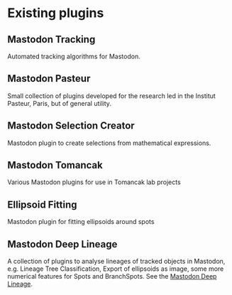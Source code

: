 # Existing plugins

## Mastodon Tracking

Automated tracking algorithms for Mastodon.

## Mastodon Pasteur

Small collection of plugins developed for the research led in the Institut Pasteur, Paris, but of general utility.

## Mastodon Selection Creator

Mastodon plugin to create selections from mathematical expressions.

## Mastodon Tomancak

Various Mastodon plugins for use in Tomancak lab projects

## Ellipsoid Fitting

Mastodon plugin for fitting ellipsoids around spots

## Mastodon Deep Lineage

A collection of plugins to analyse lineages of tracked objects in Mastodon,
e.g. Lineage Tree Classification, Export of ellipsoids as image, some more
numerical features for Spots and BranchSpots. See the [Mastodon Deep Lineage](mastodon_deep_lineage.md).
